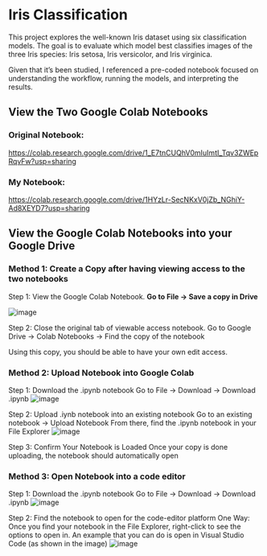 # Iris Classification
This project explores the well-known Iris dataset using six classification models. The goal is to evaluate which model best classifies images of the three Iris species: Iris setosa, Iris versicolor, and Iris virginica.

Given that it’s been studied, I referenced a pre-coded notebook focused on understanding the workflow, running the models, and interpreting the results. 

## View the Two Google Colab Notebooks 
### Original Notebook:
https://colab.research.google.com/drive/1_E7tnCUQhV0mIuImtI_Tqv3ZWEpRqvFw?usp=sharing 

### My Notebook: 
https://colab.research.google.com/drive/1HYzLr-SecNKxV0jZb_NGhiY-Ad8XEYD7?usp=sharing 

## View the Google Colab Notebooks into your Google Drive 
### Method 1: Create a Copy after having viewing access to the two notebooks 
Step 1: View the Google Colab Notebook. **Go to File → Save a copy in Drive**

![image](https://github.com/user-attachments/assets/49abab60-10ad-4b2e-9347-57a1b2621320)

Step 2: Close the original tab of viewable access notebook. 
Go to Google Drive  → Colab Notebooks → Find the copy of the notebook

Using this copy, you should be able to have your own edit access. 

### Method 2: Upload Notebook into Google Colab
Step 1: Download the .ipynb notebook 
Go to File → Download → Download .ipynb 
![image](https://github.com/user-attachments/assets/cd966fb5-4ad0-4b83-8b09-00604d053fb1) 

Step 2: Upload .iynb notebook into an existing notebook
Go to an existing notebook → Upload Notebook 
From there, find the .ipynb notebook in your File Explorer 
![image](https://github.com/user-attachments/assets/a5f0e6e9-590b-4fab-80da-1ddf0f7cac19)

Step 3: Confirm Your Notebook is Loaded
Once your copy is done uploading, the notebook should automatically open

### Method 3: Open Notebook into a code editor 
Step 1: Download the .ipynb notebook 
Go to File → Download → Download .ipynb 
![image](https://github.com/user-attachments/assets/cd966fb5-4ad0-4b83-8b09-00604d053fb1) 

Step 2: Find the notebook to open for the code-editor platform 
One Way: Once you find your notebook in the File Explorer, right-click to see the options to open in. An example that you can do is open in Visual Studio Code (as shown in the image)
![image](https://github.com/user-attachments/assets/9122fc75-e226-428e-8532-d2e7b50df642)






